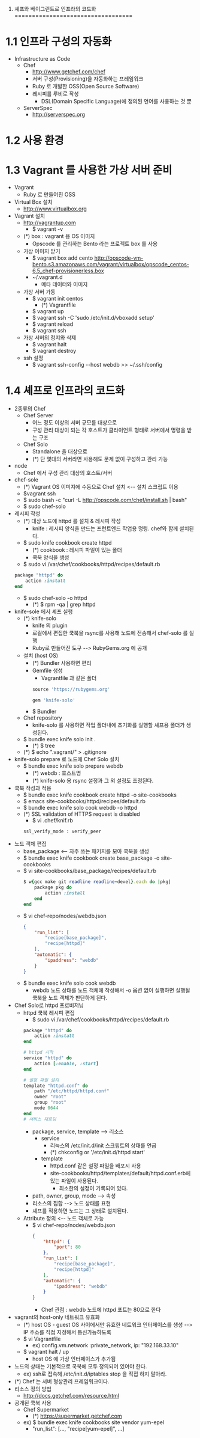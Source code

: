 1. 셰프와 베이그런트로 인프라의 코드화
==================================
# 1.1 인프라 구성의 자동화
- Infrastructure as Code
    - Chef
        - http://www.getchef.com/chef
        - 서버 구성(Provisioning)을 자동화하는 프레임워크
        - Ruby 로 개발한 OSS(Open Source Software)
        - 레시피를 루비로 작성
            - DSL(Domain Specific Language)에 정의된 언어를 사용하는 것 뿐
    - ServerSpec
        - http://serverspec.org

# 1.2 사용 환경

# 1.3 Vagrant 를 사용한 가상 서버 준비
- Vagrant
    - Ruby 로 만들어진 OSS
- Virtual Box 설치
    - http://www.virtualbox.org
- Vagrant 설치
    - http://vagrantup.com
        - $ vagrant -v
    - (*) box : vagrant 용 OS 이미지
        - Opscode 를 관리하는 Bento 라는 프로젝트 box 를 사용
    - 가상 이미지 받기
        - $ vagrant box add cento http://opscode-vm-bento.s3.amazonaws.com/vagrant/virtualbox/opscode_centos-6.5_chef-provisionerless.box
        - ~/.vagrant.d
            - 메타 데이터와 이미지
    - 가상 서버 가동
        - $ vagrant init centos
            - (*) Vagrantfile
        - $ vagrant up
        - $ vagrant ssh -C 'sudo /etc/init.d/vboxadd setup'
        - $ vagrant reload
        - $ vagrant ssh
    - 가상 서버의 정지와 삭제
        - $ vagrant halt
        - $ vagrant destroy
    - ssh 설정
        - $ vagrant ssh-config --host webdb >> ~/.ssh/config



# 1.4 셰프로 인프라의 코드화
- 2종류의 Chef
    - Chef Server
        - 어느 정도 이상의 서버 규모를 대상으로
        - 구성 관리 대상이 되는 각 호스트가 클라이언트 형태로 서버에서 명령을 받는 구조
    - Chef Solo
        - Standalone 을 대상으로
        - (*) 단 몇대의 서버라면 사용해도 문제 없이 구성하고 관리 가능
- node
    - Chef 에서 구성 관리 대상의 호스트/서버
- chef-sole
    - (*) Vagrant OS 이미지에 수동으로 Chef 설치 <-- 설치 스크립트 이용
    - $vagrant ssh
    - $ sudo bash -c "curl -L http://opscode.com/chef/install.sh | bash"
    - $ sudo chef-solo
- 레시피 작성
    - (*) 대상 노드에 httpd 를 설치 & 레시피 작성
        - knife : 레시피 양식을 만드는 프런트엔드 작업용 명령. chef와 함께 설치된다.
    - $ sudo knife cookbook create httpd
        - (*) cookbook : 레시피 파일이 있는 폴더
        - 쿡북 양식을 생성
    - $ sudo vi /var/chef/cookbooks/httpd/recipes/default.rb
    ```ruby
    package "httpd" do
        action :install
    end
    ```
    - $ sudo chef-solo -o httpd
        - (*) $ rpm -qa | grep httpd
- knife-sole 에서 셰프 실행
    - (*) knife-solo
        - knife 의 plugin
        - 로컬에서 편집한 쿡북을 rsync를 사용해 노드에 전송해서 chef-solo 를 실행
        - Ruby로 만들어진 도구 --> RubyGems.org 에 공개
    - 설치 (host OS)
        - (*) Bundler 사용하면 편리
        - Gemfile 생성
            - Vagrantfile 과 같은 폴더
            ```ruby
            source 'https://rubygems.org'

            gem 'knife-solo'
            ```
        - $ Bundler
    - Chef repository
        - knife-solo 를 사용하면 작업 폴더내에 초기화를 실행할 셰프용 폴더가 생성된다.
    - $ bundle exec knife solo init .
        - (*) $ tree
    - (*) $ echo ".vagrant/" > .gitignore
- knife-solo prepare 로 노드에 Chef Solo 설치
    - $ bundle exec knife solo prepare webdb
        - (*) webdb : 호스트명
        - (*) knife-solo 용 rsync 설정과 그 외 설정도 조정된다.
- 쿡북 작성과 적용
    - $ bundle exec knife cookbook create httpd -o site-cookbooks
    - $ emacs site-cookbooks/httpd/recipes/default.rb
    - $ bundle exec knife solo cook webdb -o httpd
    - (*) SSL validation of HTTPS request is disabled
        - $ vi .chef/knif.rb
        ```ruby
        ssl_verify_mode : verify_peer
        ```
- 노드 객체 편집
    - base_package <-- 자주 쓰는 패키지를 모아 쿡북을 생성
    - $ bundle exec knife cookbook create base_package -o site-cookbooks
    - $ vi site-cookbooks/base_package/recipes/default.rb
        ```ruby
        $ w{gcc make git readline readline-devel}.each do |pkg|
            package pkg do
                action :install
            end
        end
        ```
    - $ vi chef-repo/nodes/webdb.json
        ```json
        {
            "run_list": [
                "recipe[base_package]",
                "recipe[httpd]"
            ],
            "automatic": {
                "ipaddress": "webdb"
            }
        }
        ```
    - $ bundle exec knife solo cook webdb
        - webdb 노드 상태를 노드 객체에 작성해서 -o 옵션 없이 실행하면 실행될 쿡북을 노드 객체가 판단하게 된다.
- Chef Solo로 httpd 프로비저닝
    - httpd 쿡북 레시피 편집
        - $ sudo vi /var/chef/cookbooks/httpd/recipes/default.rb
        ```ruby
        package "httpd" do
            action :install
        end

        # httpd 시작
        service "httpd" do
            action [:enable, :start]
        end

        # 설정 파일 설치
        template "httpd.conf" do
            path "/etc/httpd/httpd.conf"
            owner "root"
            group "root"
            mode 0644
        end
        # 서비스 재로딩
        ```
        - package, service, template --> 리소스
            - service
                - 리눅스의 /etc/init.d/init 스크립트의 상태를 언급
                - (*) chkconfig or '/etc/init.d/httpd start'
            - template
                - httpd.conf 같은 설정 파일을 배포시 사용
                - site-cookbooks/httpd/templates/default/httpd.conf.erb에 있는 파일이 사용된다.
                    - 최소한의 설정이 기록되어 있다.
        - path, owner, group, mode --> 속성
        - 리소스의 집합 --> 노드 상태를 표현
        - 셰프를 적용하면 노드는 그 상태로 설치된다.
    - Attribute 정의 <-- 노드 객체로 가능
        - $ vi chef-repo/nodes/webdb.json
            ```json
            {
                "httpd": {
                    "port": 80
                },
                "run_list": [
                    "recipe[base_package]",
                    "recipe[httpd]"
                ],
                "automatic": {
                    "ipaddress": "webdb"
                }
            }
            ```
            - Chef 관점 : webdb 노드에 httpd 포트는 80으로 한다
- vagrant의 host-only 네트워크 유효화
    - (*) host OS - guest OS 사이에서만 유효한 네트워크 인터페이스를 생성 --> IP 주소를 직접 지정해서 통신가능하도록
    - $ vi Vagrantfile
        - ex) config.vm.network :private_network, ip: "192.168.33.10"
    - $ vagrant halt / up
        - host OS 에 가상 인터페이스가 추가됨
- 노드의 상태는 기본적으로 쿡북에 모두 정의되어 있어야 한다.
    - ex) ssh로 접속해 /etc/init.d/iptables stop 을 직접 하지 말아라.
- (*) Chef 는 서버 형상관리 프레임워크이다.
- 리소스 정의 방법
    - http://docs.getchef.com/resource.html
- 공개된 쿡북 사용
    - Chef Supermarket
        - (*) https://supermarket.getchef.com
    - ex) $ bundle exec knife cookbooks site vendor yum-epel
        - "run_list": [..., "recipe[yum-epel]", ...]
